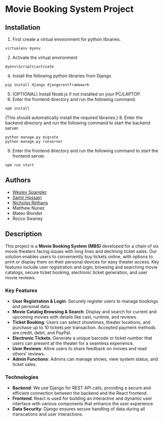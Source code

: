 # Movie Booking System Project

## Installation
  1. First create a virtual environment for python libraries.
```
virtualenv myenv
```
  2. Activate the virtual environment
```
myenv\Scripts\activate
```
  4. Install the following python libraries from Django
```
pip install django djangorestframework
```
  5. (OPTIONAL) Install Node.js if not installed on your PC/LAPTOP.
  6. Enter the frontend directory and run the following command.
```
npm install 
```
(This should automatically install the required libraries.)
  8. Enter the backend directory and run the following command to start the backend server.
```
python manage.py migrate
python manage.py runserver
```
  9. Enter the frontend directory and run the following command to start the frontend server.
```
npm run start
```

## Authors
- [Wesley Spangler](https://github.com/InfiniteWes)
- [Samir Hossain](https://github.com/SamirHossain099)
- [Nicholas Rethans](https://github.com/nrethans)
- Matthew Nunez
- Mateo Blondet
- Rocco Swaney

## Description
This project is a **Movie Booking System (MBS)** developed for a chain of six movie theaters
facing issues with long lines and declining ticket sales. Our solution enables users to conveniently
buy tickets online, with options to print or display them on their personal devices for easy theater access.
Key features include user registration and login, browsing and searching movie catalogs, secure ticket booking,
electronic ticket generation, and user movie reviews.
### Key Features
- **User Registration & Login**: Securely register users to manage bookings and personal data.
- **Movie Catalog Browsing & Search**: Display and search for current and upcoming movies with
    details like cast, runtime, and reviews.
- **Ticket Booking**: Users can select showtimes, theater locations, and purchase up to 10 tickets
    per transaction. Accepted payment methods are credit, debit, and PayPal.
- **Electronic Tickets**: Generate a unique barcode or ticket number that users can present at
    the theater for a seamless experience.
- **User Reviews**: Allow users to share feedback on movies and read others' reviews.
- **Admin Functions**: Admins can manage shows, view system status, and ticket sales.

### Technologies
- **Backend**: We use Django for REST API calls, providing a secure and efficient connection
    between the backend and the React frontend.
- **Frontend**: React is used for building an interactive and dynamic user interface with various
    components that enhance the user experience.
- **Data Security**: Django ensures secure handling of data during all transcations and user interactions.
